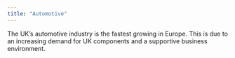 ```yaml
---
title: "Automotive"
---
```

The UK’s automotive industry is the fastest growing in Europe. This is due to an increasing demand for UK components and a supportive business environment.

